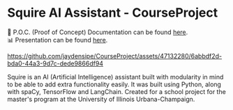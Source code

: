 # Squire AI Assistant - CourseProject

📖 P.O.C. (Proof of Concept) Documentation can be found [here](https://github.com/jaydensipe/CourseProject/blob/main/SquireDocumentation.pdf). </br>
📊 Presentation can be found [here](https://github.com/jaydensipe/CourseProject/blob/main/SquirePresentation.pdf).


https://github.com/jaydensipe/CourseProject/assets/47132280/6abbdf2d-bda0-44a3-9d7c-dede9866df94


Squire is an AI (Artificial Intelligence) assistant built with modularity in mind to be able to add extra functionality easily. It was built using Python, along with spaCy, TensorFlow and LangChain. Created for a school project for the master's program at the University of Illinois Urbana-Champaign.
